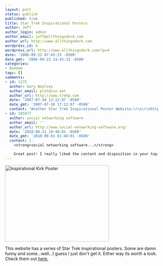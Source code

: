 ```yaml
---
layout: post
status: publish
published: true
title: Star Trek Inspirational Posters
author: Jeff
author_login: admin
author_email: jeff@allthingsdork.com
author_url: http://www.allthingsdork.com
wordpress_id: 4
wordpress_url: http://www.allthingsdork.com/?p=4
date: '2006-09-23 07:45:33 -0500'
date_gmt: '2006-09-23 14:45:33 -0500'
categories:
- Random
tags: []
comments:
- id: 1175
  author: Gary Woolsey
  author_email: plot@cox.net
  author_url: http://www.trekp.com
  date: '2007-07-10 13:12:07 -0500'
  date_gmt: '2007-07-10 17:12:07 -0500'
  content: "Another Star Trek Inspirational Poster Website:\r\n\r\nhttp://www.trekp.com"
- id: 105977
  author: social networking software
  author_email: ''
  author_url: http://www.social-networking-software.org/
  date: '2010-08-31 19:48:01 -0500'
  date_gmt: '2010-09-01 01:48:01 -0500'
  content: |-
    <strong>social networking software...</strong>

    Great post! I really liked the content and disposition in your topic!...
---
```

<p><img width="342" height="251" align="top" title="Inspirational Kirk Poster" alt="Inspirational Kirk Poster" src="http://www.allthingsdork.com/images/insp_kirk.jpg" /></p>
<p>This website has a series of Star Trek inspirational posters. Some are damn funny and some...well...I guess I just don't get it. Either way its worth a look.   Check them out <a title="Star Trek Inspirational Posters" target="_blank" href="http://echosphere.net/star_trek_insp/star_trek_insp.html">here. </a></p>
